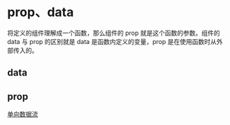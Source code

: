 # prop、data

将定义的组件理解成一个函数，那么组件的 prop 就是这个函数的参数。组件的 data 与 prop 的区别就是 data 是函数内定义的变量，prop 是在使用函数时从外部传入的。

## data

## prop

[单向数据流](https://cn.vuejs.org/v2/guide/components-props.html#%E5%8D%95%E5%90%91%E6%95%B0%E6%8D%AE%E6%B5%81)
